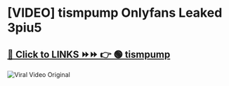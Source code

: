 
 # [VIDEO] tismpump Onlyfans Leaked 3piu5

## <h2><a href="https://clipsfans.com/tismpump&ref=git">🔗 Click to LINKS ⏩⏩ 👉 🟢 tismpump </a></h2>

<a href="https://clipsfans.com/tismpump&ref=git" rel="nofollow" data-target="animated-image.originalLink"><img src="https://i.ibb.co.com/xMMVF88/686577567.gif" alt="Viral Video Original" style="max-width: 100%; display: inline-block;" data-target="animated-image.originalImage"></a>

